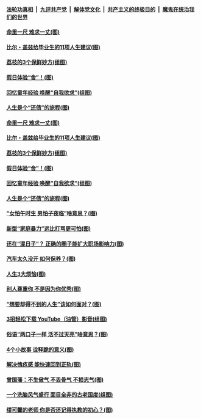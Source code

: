 ####  [法轮功真相](../../../../basic/blob/master/README.md?t=06211802) &nbsp;|&nbsp; [九评共产党](../../../../9ping.md/blob/master/README.md?t=06211802) &nbsp;|&nbsp; [解体党文化](../../../../jtdwh.md/blob/master/README.md?t=06211802)  &nbsp;|&nbsp; [共产主义的终极目的](../../../../gczydzjmd.md/blob/master/README.md?t=06211802) &nbsp;|&nbsp; [魔鬼在统治我们的世界](../../../../mgztzwmdsj.md/blob/master/README.md?t=06211802) 

#### [命里一尺 难求一丈(图)](../pages/p8/936782.md?t=06211802) 

#### [比尔・盖兹给毕业生的11项人生建议(图)](../pages/p8/936231.md?t=06211802) 

#### [荔枝的3个保鲜妙方(组图)](../pages/p8/936950.md?t=06211802) 

#### [假日体验“舍”！(图)](../pages/p8/937183.md?t=06211802) 

#### [回忆童年经验 唤醒“自我欲求”(组图)](../pages/p8/937082.md?t=06211802) 

#### [人生是个“还债”的旅程(图)](../pages/p8/936768.md?t=06211802) 

#### [命里一尺 难求一丈(图)](../pages/p8/936782.md?t=06211802) 

#### [比尔・盖兹给毕业生的11项人生建议(图)](../pages/p8/936231.md?t=06211802) 

#### [荔枝的3个保鲜妙方(组图)](../pages/p8/936950.md?t=06211802) 

#### [假日体验“舍”！(图)](../pages/p8/937183.md?t=06211802) 

#### [回忆童年经验 唤醒“自我欲求”(组图)](../pages/p8/937082.md?t=06211802) 

#### [人生是个“还债”的旅程(图)](../pages/p8/936768.md?t=06211802) 

#### [“女怕午时生 男怕子夜临”啥意思？(图)](../pages/p8/937081.md?t=06211802) 

#### [新型“家庭暴力”远比打骂更可怕(图)](../pages/p8/936230.md?t=06211802) 

#### [还在“混日子”？ 正确的圈子能扩大职场影响力(图)](../pages/p8/937049.md?t=06211802) 

#### [汽车太久没开 如何保养？(图)](../pages/p8/937035.md?t=06211802) 

#### [人生3大烦恼(图)](../pages/p8/936959.md?t=06211802) 

#### [别人尊重你 不是因为你优秀(图)](../pages/p8/936253.md?t=06211802) 

#### [“想要却得不到的人生”该如何面对？(图)](../pages/p8/936933.md?t=06211802) 

#### [3招轻松下载 YouTube（油管）影音(组图)](../pages/p8/936922.md?t=06211802) 

#### [俗语“两口子一样 活不过天亮”啥意思？(图)](../pages/p8/936917.md?t=06211802) 

#### [4个小故事 诠释跪的意义(图)](../pages/p8/936353.md?t=06211802) 

#### [解决愧疚感 能快速回到正轨(图)](../pages/p8/936834.md?t=06211802) 

#### [曾国藩：不生傲气 不丢骨气 不损志气(图)](../pages/p8/936248.md?t=06211802) 

#### [一个洗脑风气盛行 面目全非的古老国度(组图)](../pages/p8/936759.md?t=06211802) 

#### [缪可馨的老师 你是否还记得执教的初心？(图)](../pages/p8/936737.md?t=06211802) 

